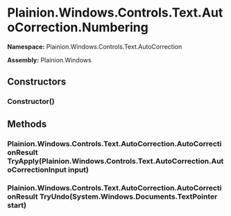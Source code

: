 
# Plainion.Windows.Controls.Text.AutoCorrection.Numbering

**Namespace:** Plainion.Windows.Controls.Text.AutoCorrection

**Assembly:** Plainion.Windows


## Constructors

### Constructor()


## Methods

### Plainion.Windows.Controls.Text.AutoCorrection.AutoCorrectionResult TryApply(Plainion.Windows.Controls.Text.AutoCorrection.AutoCorrectionInput input)

### Plainion.Windows.Controls.Text.AutoCorrection.AutoCorrectionResult TryUndo(System.Windows.Documents.TextPointer start)
